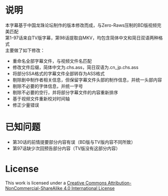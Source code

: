 # 说明
本字幕基于中国龙珠论坛制作的版本修改而成，与Zero-Raws压制的BD版视频完美匹配  
第1-97话来自TV版字幕，第98话提取自MKV，均包含简体中文和简日双语两种格式  
主要做了如下修改：
* 重命名全部字幕文件，与视频文件名匹配
* 修改文件后缀，简体中文为.chs.ass，简日双语为.cn_jp.chs.ass
* 将部分SSA格式的字幕文件全部转存为ASS格式
* 剔除剧中制作者相关信息，但保留字幕文件头部的制作信息，并统一头部内容
* 剔除不必要的字体信息，并统一字号
* 剔除不必要的空行，并将部分字幕文件的内容重新排序
* 基于视频文件重新校对时间轴
* 修正少量错误

# 已知问题
* 第30话的前情提要部分内容有误（BD版与TV版内容不同所致）
* 第97话缺少次回预告部分内容（TV版没有这部分内容）

# License
This work is licensed under a [Creative Commons Attribution-NonCommercial-ShareAlike 4.0 International License](http://creativecommons.org/licenses/by-nc-sa/4.0/)
